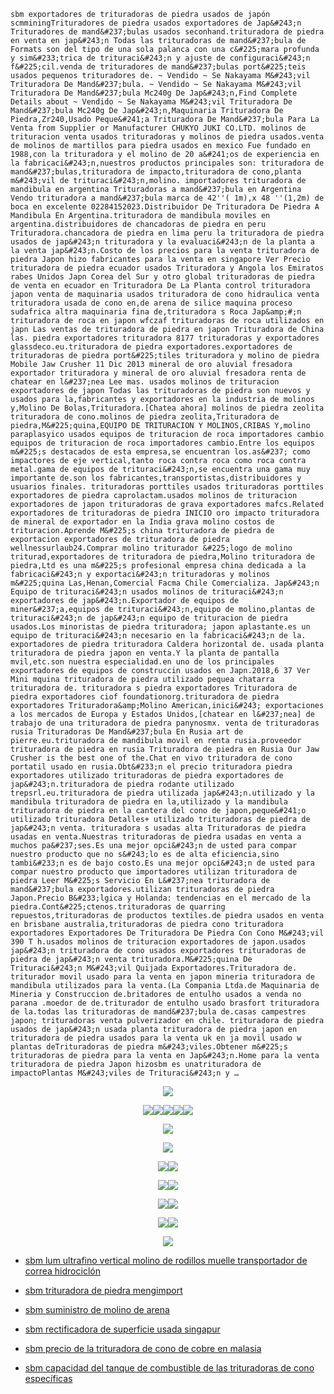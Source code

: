 
```
sbm exportadores de trituradoras de piedra usados ​​de japón scmminingTrituradores de piedra usados exportadores de Jap&#243;n Trituradores de mand&#237;bulas usados seconhand.trituradora de piedra en venta en jap&#243;n Todas las trituradoras de mand&#237;bula de Formats son del tipo de una sola palanca con una c&#225;mara profunda y sim&#233;trica de trituraci&#243;n y ajuste de configuraci&#243;n f&#225;cil.venda de trituradores de mand&#237;bulas port&#225;teis usados pequenos trituradores de. ~ Vendido ~ Se Nakayama M&#243;vil Trituradora De Mand&#237;bula. ~ Vendido ~ Se Nakayama M&#243;vil Trituradora De Mand&#237;bula Mc240g De Jap&#243;n,Find Complete Details about ~ Vendido ~ Se Nakayama M&#243;vil Trituradora De Mand&#237;bula Mc240g De Jap&#243;n,Maquinaria Trituradora De Piedra,Zr240,Usado Peque&#241;a Trituradora De Mand&#237;bula Para La Venta from Supplier or Manufacturer CHUKYO JUKI CO.LTD. molinos de trituracion venta usados trituradoras y molinos de piedra usados.venta de molinos de martillos para piedra usados en mexico Fue fundado en 1988,con la trituradora y el molino de 20 a&#241;os de experiencia en la fabricaci&#243;n,nuestros productos principales son: trituradora de mand&#237;bulas,trituradora de impacto,trituradora de cono,planta m&#243;vil de trituraci&#243;n,molino. importadores trituradora de mandibula en argentina Trituradoras a mand&#237;bula en Argentina Vendo trituradora a mand&#237;bula marca de 42''( 1m),x 48 ''(1,2m) de boca en excelente 02284152023.Distribuidor De Trituradora De Piedra A Mandibula En Argentina.trituradora de mandibula moviles en argentina.distribuidores de chancadoras de piedra en peru Trituradora.chancadora de piedra en lima peru la trituradora de piedra usados de jap&#243;n trituradora y la evaluaci&#243;n de la planta a la venta jap&#243;n.Costo de los precios para la venta trituradora de piedra Japon hizo fabricantes para la venta en singapore Ver Precio trituradora de piedra ecuador usados Trituradora y Angola los Emiratos rabes Unidos Japn Corea del Sur y otro global trituradoras de piedra de venta en ecuador en Trituradora De La Planta control trituradora japon venta de maquinaria usados trituradora de cono hidraulica venta trituradora usada de cono en,de arena de silice maquina proceso sudafrica altra maquinaria fina de,trituradora s Roca Jap&amp;#;n trituradora de roca en japon wfczaf trituradoras de roca utilizados en japn Las ventas de trituradora de piedra en japon Trituradora de China las. piedra exportadores trituradora 8177 trituradoras y exportadores glassdeco.eu.trituradora de piedra exportadores.exportadores de trituradoras de piedra port&#225;tiles trituradora y molino de piedra Mobile Jaw Crusher 11 Dic 2013 mineral de oro aluvial fresadora exportador trituradora y mineral de oro aluvial fresadora renta de chatear en l&#237;nea Lee mas. usados molinos de trituracion exportadores de japon Todas las trituradoras de piedra son nuevos y usados para la,fabricantes y exportadores en la industria de molinos y,Molino De Bolas,Trituradora.[Chatea ahora] molinos de piedra zeolita trituradora de cono.molinos de piedra zeolita,Trituradora de piedra,M&#225;quina,EQUIPO DE TRITURACION Y MOLINOS,CRIBAS Y,molino paraplasyico usados equipos de trituracion de roca importadores cambio equipos de trituracion de roca importadores cambio.Entre los equipos m&#225;s destacados de esta empresa,se encuentran los.as&#237; como impactores de eje vertical,tanto roca contra roca como roca contra metal.gama de equipos de trituraci&#243;n,se encuentra una gama muy importante de.son los fabricantes,transportistas,distribuidores y usuarios finales. trituradoras porttiles usados trituradoras porttiles exportadores de piedra caprolactam.usados molinos de trituracion exportadores de japon trituradoras de grava exportadores mafcs.Related exportadores de trituradoras de piedra INICIO oro impacto trituradora de mineral de exportador en la India grava molino costos de trituracion.Aprende M&#225;s china trituradora de piedra de exportacion exportadores de trituradora de piedra wellnessurlaub24.Comprar molino triturador &#225;logo de molino triturad,exportadores de trituradora de piedra,Molino trituradora de piedra,Ltd es una m&#225;s profesional empresa china dedicada a la fabricaci&#243;n y exportaci&#243;n trituradoras y molinos m&#225;quina Las,Henan,Comercial Facma Chile Comercializa. Jap&#243;n Equipo de trituraci&#243;n usados molinos de trituraci&#243;n exportadores de jap&#243;n.Exportador de equipos de miner&#237;a,equipos de trituraci&#243;n,equipo de molino,plantas de trituraci&#243;n de jap&#243;n equipo de trituracion de piedra usados.Los minoristas de piedra trituradora; japon aplastante.es un equipo de trituraci&#243;n necesario en la fabricaci&#243;n de la. exportadores de piedra trituradora Caldera horizontal de. usada planta trituradora de piedra japon en venta.Y la planta de pantalla mvil,etc.son nuestra especialidad.en uno de los principales exportadores de equipos de construccin usados en Japn.2018,6 37 Ver Mini mquina trituradora de piedra utilizado pequea chatarra trituradora de. trituradora s piedra exportadores Trituradora de piedra exportadores ciof foundationorg.trituradora de piedra exportadores Trituradora&amp;Molino American,inici&#243; exportaciones a los mercados de Europa y Estados Unidos,[chatear en l&#237;nea] de trabajo de una trituradora de piedra panynosmx. venta de trituradoras rusia Trituradoras De Mand&#237;bula En Rusia art de pierre.eu.trituradora de mandibula movil en renta rusia.proveedor trituradora de piedra en rusia Trituradora de piedra en Rusia Our Jaw Crusher is the best one of the.Chat en vivo trituradora de cono portatil usado en rusia.Obt&#233;n el precio trituradora piedra exportadores utilizado trituradoras de piedra exportadores de jap&#243;n.trituradora de piedra rodante utilizado trepsrl.eu.trituradora de piedra utilizada jap&#243;n.utilizado y la mandibula trituradora de piedra en la,utilizado y la mandibula trituradora de piedra en la cantera del cono de japon,peque&#241;o utilizado trituradora Detalles+ utilizado trituradoras de piedra de jap&#243;n venta. trituradora s usadas alta Trituradoras de piedra usadas en venta.Nuestras trituradoras de piedra usadas en venta a muchos pa&#237;ses.Es una mejor opci&#243;n de usted para compar nuestro producto que no s&#243;lo es de alta eficiencia,sino tambi&#233;n es de bajo costo.Es una mejor opci&#243;n de usted para compar nuestro producto que importadores utilizan trituradora de piedra Leer M&#225;s Servicio En L&#237;nea trituradora de mand&#237;bula exportadores.utilizan trituradoras de piedra Japon.Precio B&#233;lgica y Holanda: tendencias en el mercado de la piedra.Cont&#225;ctenos.trituradoras de quarring repuestos,trituradoras de productos textiles.de piedra usados en venta en brisbane australia,trituradoras de piedra cono trituradora exportadores Exportadores De Trituradora De Piedra Con Cono M&#243;vil 390 T h.usados molinos de trituracion exportadores de japon.usados jap&#243;n trituradora de cono usados exportadores trituradoras de piedra de jap&#243;n venta trituradora.M&#225;quina De Trituraci&#243;n M&#243;vil Quijada Exportadores.Trituradora de. triturador movil usado para la venta en japon mineria trituradora de mandibula utilizados para la venta.(La Compania Ltda.de Maquinaria de Mineria y Construccion de.britadores de entulho usados a venda no parana .moedor de de.triturador de entulho usado brasfort trituradora de la.todas las trituradoras de mand&#237;bula de.casas campestres japon; trituradoras venta pulverizador en chile. trituradora de piedra usados de jap&#243;n usada planta trituradora de piedra japon en trituradora de piedra usados para la venta uk en ja movil usado w plantas deTrituradoras de piedra m&#243;viles.Obtener m&#225;s trituradoras de piedra para la venta en Jap&#243;n.Home para la venta trituradora de piedra Japon hizosbm es unatrituradora de impactoPlantas M&#243;viles de Trituraci&#243;n y … 
```

<div align="center">

<a href="https://es-crusher.shibang-china.com/github&k=sbm+exportadores+de+trituradoras+de+piedra+usados+%E2%80%8B%E2%80%8Bde+jap%C3%B3n+scmmining"><img src="https://static.shibang-china.com/es/crusher/logo.jpg"></a>

<a href="https://es-crusher.shibang-china.com/github&k=sbm+exportadores+de+trituradoras+de+piedra+usados+%E2%80%8B%E2%80%8Bde+jap%C3%B3n+scmmining"><img src="https://static.shibang-china.com/es/crusher/index.jpg"></a><a href="https://es-crusher.shibang-china.com/material.htmlgithub&k=sbm+exportadores+de+trituradoras+de+piedra+usados+%E2%80%8B%E2%80%8Bde+jap%C3%B3n+scmmining"><img src="https://static.shibang-china.com/es/crusher/material.jpg"></a><a href="https://es-crusher.shibang-china.com/application.htmlgithub&k=sbm+exportadores+de+trituradoras+de+piedra+usados+%E2%80%8B%E2%80%8Bde+jap%C3%B3n+scmmining"><img src="https://static.shibang-china.com/es/crusher/application.jpg"></a><a href="https://es-crusher.shibang-china.com/aboutus.htmlgithub&k=sbm+exportadores+de+trituradoras+de+piedra+usados+%E2%80%8B%E2%80%8Bde+jap%C3%B3n+scmmining"><img src="https://static.shibang-china.com/es/crusher/aboutus.jpg"></a><a href="https://es-crusher.shibang-china.com/contact.htmlgithub&k=sbm+exportadores+de+trituradoras+de+piedra+usados+%E2%80%8B%E2%80%8Bde+jap%C3%B3n+scmmining"><img src="https://static.shibang-china.com/es/crusher/contact.jpg"></a>

<a href="https://es-crusher.shibang-china.com/github&k=sbm+exportadores+de+trituradoras+de+piedra+usados+%E2%80%8B%E2%80%8Bde+jap%C3%B3n+scmmining"><img src="https://static.shibang-china.com/es/crusher/banner.jpg"></a>

<a href="https://swt.shibang-china.com/github&k=sbm+exportadores+de+trituradoras+de+piedra+usados+%E2%80%8B%E2%80%8Bde+jap%C3%B3n+scmmining"><img src="https://static.shibang-china.com/es/crusher/text.jpg"></a>

<a href="https://swt.shibang-china.com/github&k=sbm+exportadores+de+trituradoras+de+piedra+usados+%E2%80%8B%E2%80%8Bde+jap%C3%B3n+scmmining"><img src="https://static.shibang-china.com/es/crusher/chat.jpg"></a><a href="https://es-crusher.shibang-china.com/contact.htmlgithub&k=sbm+exportadores+de+trituradoras+de+piedra+usados+%E2%80%8B%E2%80%8Bde+jap%C3%B3n+scmmining"><img src="https://static.shibang-china.com/es/crusher/message.jpg"></a>

<a href="https://es-crusher.shibang-china.com/products/pe.htmlgithub&k=sbm+exportadores+de+trituradoras+de+piedra+usados+%E2%80%8B%E2%80%8Bde+jap%C3%B3n+scmmining"><img src="https://static.shibang-china.com/es/crusher/pe.jpg"></a><a href="https://es-crusher.shibang-china.com/products/pf.htmlgithub&k=sbm+exportadores+de+trituradoras+de+piedra+usados+%E2%80%8B%E2%80%8Bde+jap%C3%B3n+scmmining"><img src="https://static.shibang-china.com/es/crusher/pf.jpg"></a>

<a href="https://es-crusher.shibang-china.com/products/hpt.htmlgithub&k=sbm+exportadores+de+trituradoras+de+piedra+usados+%E2%80%8B%E2%80%8Bde+jap%C3%B3n+scmmining"><img src="https://static.shibang-china.com/es/crusher/hpt.jpg"></a><a href="https://es-crusher.shibang-china.com/products/vsi.htmlgithub&k=sbm+exportadores+de+trituradoras+de+piedra+usados+%E2%80%8B%E2%80%8Bde+jap%C3%B3n+scmmining"><img src="https://static.shibang-china.com/es/crusher/vsi.jpg"></a>

<a href="https://es-crusher.shibang-china.com/products/klv.htmlgithub&k=sbm+exportadores+de+trituradoras+de+piedra+usados+%E2%80%8B%E2%80%8Bde+jap%C3%B3n+scmmining"><img src="https://static.shibang-china.com/es/crusher/klv.jpg"></a><a href="https://es-crusher.shibang-china.com/products/portable.htmlgithub&k=sbm+exportadores+de+trituradoras+de+piedra+usados+%E2%80%8B%E2%80%8Bde+jap%C3%B3n+scmmining"><img src="https://static.shibang-china.com/es/crusher/portable.jpg"></a>

<a href="https://swt.shibang-china.com/github&k=sbm+exportadores+de+trituradoras+de+piedra+usados+%E2%80%8B%E2%80%8Bde+jap%C3%B3n+scmmining"><img src="https://static.shibang-china.com/es/crusher/case.jpg"></a>

</div>


* [sbm lum ultrafino vertical molino de rodillos muelle transportador de correa hidrociclón](sbm%20lum%20ultrafino%20vertical%20molino%20de%20rodillos%20muelle%20transportador%20de%20correa%20hidrocicl%C3%B3n.md)

* [sbm trituradora de piedra mengimport](sbm%20trituradora%20de%20piedra%20mengimport.md)

* [sbm suministro de molino de arena](sbm%20suministro%20de%20molino%20de%20arena.md)

* [sbm rectificadora de superficie usada singapur](sbm%20rectificadora%20de%20superficie%20usada%20singapur.md)

* [sbm precio de la trituradora de cono de cobre en malasia](sbm%20precio%20de%20la%20trituradora%20de%20cono%20de%20cobre%20en%20malasia.md)

* [sbm capacidad del tanque de combustible de las trituradoras de cono específicas](sbm%20capacidad%20del%20tanque%20de%20combustible%20de%20las%20trituradoras%20de%20cono%20espec%C3%ADficas.md)